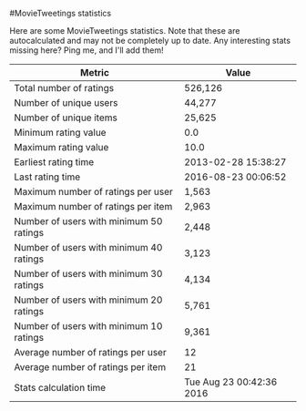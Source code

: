 #MovieTweetings statistics

Here are some MovieTweetings statistics. Note that these are autocalculated and may not be completely up to date. Any interesting stats missing here? Ping me, and I'll add them!

Metric | Value
--- | ---
Total number of ratings                 | 526,126
Number of unique users                  | 44,277
Number of unique items                  | 25,625
Minimum rating value                    | 0.0
Maximum rating value                    | 10.0
Earliest rating time                    | 2013-02-28 15:38:27
Last rating time                        | 2016-08-23 00:06:52
Maximum number of ratings per user      | 1,563
Maximum number of ratings per item      | 2,963
Number of users with minimum 50 ratings | 2,448
Number of users with minimum 40 ratings | 3,123
Number of users with minimum 30 ratings | 4,134
Number of users with minimum 20 ratings | 5,761
Number of users with minimum 10 ratings | 9,361
Average number of ratings per user      | 12
Average number of ratings per item      | 21
Stats calculation time                  | Tue Aug 23 00:42:36 2016

